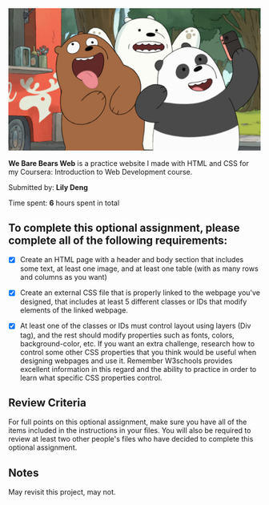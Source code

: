 <img src='group_pic.jpg' title='We Bare Bears Web' width='' alt='We Bare Bears Web' />

**We Bare Bears Web** is a practice website I made with HTML and CSS for my Coursera: Introduction to Web Development course.

Submitted by: **Lily Deng**

Time spent: **6** hours spent in total

## To complete this optional assignment, please complete all of the following requirements:

* [x] Create an HTML page with a header and body section that includes some text, at least one image, and at least one table (with as many rows and columns as you want)
* [x] Create an external CSS file that is properly linked to the webpage you've designed, that includes at least 5 different classes or IDs that modify elements of the linked webpage.
* [x] At least one of the classes or IDs must control layout using layers (Div tag), and the rest should modify properties such as fonts, colors, background-color, etc. If you want an extra challenge, research how to control some other CSS properties that you think would be useful when designing webpages and use it. Remember W3schools provides excellent information in this regard and the ability to practice in order to learn what specific CSS properties control. 


## Review Criteria

For full points on this optional assignment, make sure you have all of the items included in the instructions in your files. You will also be required to review at least two other people's files who have decided to complete this optional assignment.


 ## Notes

May revisit this project, may not.
